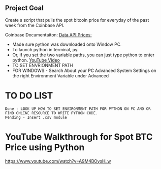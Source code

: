 ## Project Goal 

Create a script that pulls the spot bitcoin price for everyday of the past week from the Coinbase API.

Coinbase Documentaiton:
[Data API Prices:](https://docs.cloud.coinbase.com/sign-in-with-coinbase/docs/api-prices)

- Made sure python was downloaded onto Window PC.
- To launch python in terminal, py.
- Or, if you set the two variable paths, you can just type python to enter python. [YouTube Video](https://www.youtube.com/watch?v=4V14G5_CNGg&t=161s)
- TO SET ENVRIONMENT PATH
- FOR WINDOWS - Search About your PC Advanced System Settings on the right Environment Variable under Advanced

# TO DO LIST
    Done - LOOK UP HOW TO SET ENVIRONMENT PATH FOR PYTHON ON PC AND OR FIND ONLINE RESOURCE TO WRITE PYTHON CODE. 
    Pending - Insert .csv module

# YouTube Walkthrough for Spot BTC Price using Python
 https://www.youtube.com/watch?v=A9M4BOyoH_w 
